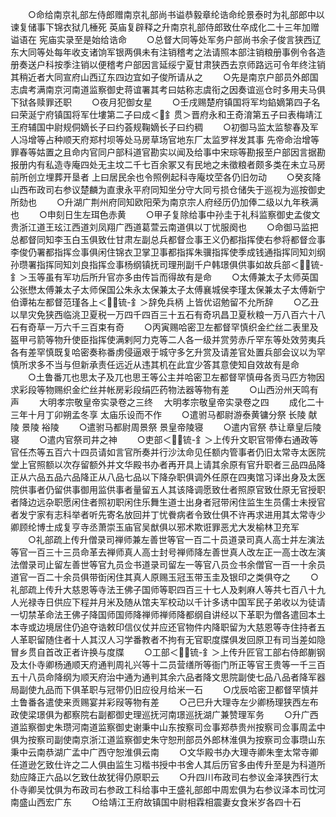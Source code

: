 <!-- { "loadSidebar": true } -->
　　○命给南京礼部左侍郎赠南京礼部尚书谥恭毅章纶诰命纶景泰时为礼部郎中以谏复储事下锦衣狱几棰死  英庙复辟释之升南京礼部侍郎致仕卒成化二十三年加赠谥语在  宪庙实录至是始给诰命
　　○总督大同等处军务户部尚书余子俊言狭西辽东大同等处每年收支诸饷军银两俱未有注销稽考之法请照本部注销粮册事例令各造册奏送户科按季注销以便稽考户部因言延绥宁夏甘肃狭西去京师路远可令年终注销其稍近者大同宣府山西辽东四边宜如子俊所请从之
　　○先是南京户部员外郎国志虞考满南京河南道监察御史蒋谊署其考曰姑称志虞衔之因奏谊巡仓时多用夫马俱下狱各赎罪还职
　　○夜月犯御女星
　　○壬戌赐楚府镇国将军均錎嫡第四子名曰荣涎宁府镇国将军仕塿第二子曰成＜釒贯＞晋府永和王奇淯第五子曰表梅靖江王府辅国中尉规侗嫡长子曰约荟规鞠嫡长子曰约稠
　　○初御马监太监黎春及军人冯增等占种顺天府郑村坝等处马房草场官地东厂太监罗祥发其事  先帝命治增等罪春等姑置之且命内官同户部科道官勘实以闻及给事中宋琮等勘报至户部因言据勘报册内有私造寺庵四处无主坟二千七百余冢又有民地之未徵粮者颇多类在未立马房前所创立埋葬开垦者  上曰居民余也令照例起科寺庵坟茔各仍旧勿动
　　○癸亥降山西布政司右参议楚麟为直隶永平府同知坐分守大同亏损仓储失于巡视为巡按御史所劾也
　　○升湖广荆州府同知欧阳荣为南京宗人府经历仍加俸二级以九年秩满也
　　○申刻日生左珥色赤黄
　　○甲子复除给事中孙圭于礼科监察御史孟俊文贵浙江道王玹江西道刘凤翔广西道葛萱云南道俱以丁忧服阕也
　　○命御马监把总都督同知李玉白玉俱致仕甘肃左副总兵都督佥事王义仍都指挥使右参将都督佥事李俊仍署都指挥佥事俱闲住锦衣卫掌卫事都指挥朱骥指挥使季成钱通指挥同知刘纲孙瓒署指挥同知刘良指挥佥事杨纲镇抚司理刑副千户韩璟俱供事如故兵部＜锍-釒＞玉等虽有军功后所升官亦多由传旨而得故有是命
　　○太傅兼太子太师英国公张懋太傅兼太子太师保国公朱永太保兼太子太傅襄城侯李瑾太保兼太子太傅新宁伯谭祐左都督范瑾各上＜锍-釒＞辞免兵柄  上皆优诏勉留不允所辞
　　○乙丑以旱灾免狭西临洮卫夏税一万四千四百三十五石有奇巩昌卫夏秋粮一万八百六十八石有奇草一万六千三百束有奇
　　○丙寅赐哈密卫左都督罕慎织金纻丝二表里及盔甲弓箭等物升使臣指挥使满剌阿力克等二人各一级并赏劳赤斤罕东等处效劳夷兵各有差罕慎既复哈密奏称番虏侵逼艰于城守多乞升赏及请差官处置兵部会议以为罕慎所求多不当与但新承责任远近从违其机在此宜少答其意使知自效故有是命
　　○土鲁番兀也思太子及兀也思王等公主并哈密卫左都督罕慎毋各贡马匹方物因求彩段等物赐织金纻丝并帐房彩段绢匹药物法器等物有差
　　○山西汾州天鸣有声
　　大明孝宗敬皇帝实录卷之三终
　大明孝宗敬皇帝实录卷之四
　　成化二十三年十月丁卯朔孟冬享  太庙乐设而不作
　　○遣驸马都尉游泰黄镛分祭  长陵  献陵  景陵  裕陵
　　○遣驸马都尉周景祭  景皇帝陵寝
　　○遣内官祭  恭让章皇后陵寝
　　○遣内官祭司井之神
　　○吏部＜锍-釒＞上传升文职官带俸右通政等官任杰等五百六十四员请如言官所奏并行沙汰命见任额内管事者仍旧太常寺太医院堂上官照额以次存留额外并文华殿书办者再开具上请其余原有官升职者三品四品降正从六品五品六品降正从八品七品以下降杂职俱调外任原在四夷馆习译出身及太医院供事者仍留供事御用监供事者量留五人其该降调愿致仕者照原官致仕原无官授职者降边远杂职愿闲住者照初职闲住乐舞生道士出身者冠带闲住监生生员儒士未授官者发宁家有志科举者听先寄名放回并丁忧餋病者令致仕俱不许再求进用其太常寺少卿顾纶博士成复亨寺丞萧崇玉庙官吴猷俱以邪术欺诳罪恶尤大发榆林卫充军
　　○礼部疏上传升僧录司禅师兼左善世等官一百二十员道录司真人高士并左演法等官一百三十三员命革去禅师真人高士封号禅师降左善世真人改左正一高士改左演法僧录司止留左善世等官九员佥书道录司留左一等官八员佥书余僧官一百一十余员道官一百二十余员俱带衘闲住其真人原赐玉冠玉带玉圭及银印之类俱夺之
　　○礼部疏上传升大慈恩等寺法王佛子国师等职四百三十七人及剌麻人等共七百八十九人光禄寺日供应下程并月米及随从馆夫军校动以千计多诱中国军民子弟收以为徒请一切禁革命法王佛子降国师国师降禅师禅师降都纲自讲经以下革职为僧各遣回本土本寺或边境居住仍追夺诰敕印信仪仗并应还官物件内降职留为大慈恩等寺住持者五人革职留随住者十人其汉人习学番教者不拘有无官职度牒俱发回原卫有司当差如隐冒乡贯自首改正者许换与度牒
　　○工部＜锍-釒＞上传升匠官工部右侍郎蒯钢及太仆寺卿杨通顺天府通判周礼兴等十二员营缮所等衙门所正等官王贵等一千三百五十八员命降纲为顺天府治中通为通判其余六品者降文思院副使七品八品者降军器局副使九品而下俱革职与冠带仍旧应役月给米一石
　　○戊辰哈密卫都督罕慎并土鲁番各遣使来贡赐宴并彩叚等物有差
　　○己巳升大理寺左少卿杨理狭西左布政使梁璟俱为都察院右副都御史理巡抚河南璟巡抚湖广兼赞理军务
　　○升广西道监察御史朱瓒河南道监察御史谢秉中山东按察司佥事郑恭贵州按察司佥事周孟中俱为按察司副使南京浙江道监察御史朱守恕刑部员外郎林淮俱为按察司佥事瓒山东秉中云南恭湖广孟中广西守恕淮俱云南
　　○文华殿书办大理寺卿朱奎太常寺卿任道逊乞致仕许之二人俱由监生习楷书授中书舍人其后历官多由传升至是为科道所劾应降正六品以乞致仕故犹得仍原职云
　　○升四川布政司右参议金泽狭西行太仆寺卿吴忱俱为布政司右参政工科给事中王盛礼部郎中周宏俱为右参议泽本司忱河南盛山西宏广东
　　○给靖江王府故镇国中尉相霖相震妻女食米岁各四十石
